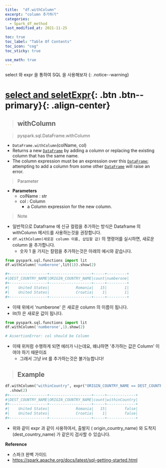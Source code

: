 ```yaml
---
title:  "df.withColumn"
excerpt: "column 추가하기"
categories:
  - Spark_df_method
last_modified_at: 2021-11-25

toc: true
toc_label: "Table Of Contents"
toc_icon: "cog"
toc_sticky: true

use_math: true
---
```


select 와 expr 을 통하여 SQL 을 사용해보자
{: .notice--warning}

# [select and seletExpr](#link){: .btn .btn--primary}{: .align-center}

> ## withColumn

> pyspark.sql.DataFrame.withColumn

- `DataFrame.withColumn`(colName, col)
- Returns a new [`DataFrame`](https://spark.apache.org/docs/latest/api/python/reference/api/pyspark.sql.DataFrame.html#pyspark.sql.DataFrame) by adding a column or replacing the existing column that has the same name.
- The column expression must be an expression over this [`DataFrame`](https://spark.apache.org/docs/latest/api/python/reference/api/pyspark.sql.DataFrame.html#pyspark.sql.DataFrame); attempting to add a column from some other [`DataFrame`](https://spark.apache.org/docs/latest/api/python/reference/api/pyspark.sql.DataFrame.html#pyspark.sql.DataFrame) will raise an error.

> Parameter

- **Parameters**
  - colName : str
  - col : Column
    - a Column expression for the new column.

> Note

- 일반적으로 Dataframe 에 신규 컬럼을 추가하는 방식은 Dataframe 의 withColumn 메서드를 사용하는것을 권장합니다. 
- `df.withColumn(새로운 column 이름, 삽입할 값)` 의 명령어를 실시하면, 새로운 column 을 추가합니다.
  - 숫자 1 을 가지는 칼럼을 추가하는것은 아래의 예시와 같습니다.

```python
from pyspark.sql.functions import lit
df.withColumn('numberone',lit(1)).show(2)

#+-----------------+-------------------+-----+---------+
#|DEST_COUNTRY_NAME|ORIGIN_COUNTRY_NAME|count|numberone|
#+-----------------+-------------------+-----+---------+
#|    United States|            Romania|   15|        1|
#|    United States|            Croatia|    1|        1|
#+-----------------+-------------------+-----+---------+
```

- 이때 위에서 'numberone' 은 새로운 column 의 이름이 됩니다.
- lit(1) 은 새로운 값이 됩니다.

```python
from pyspark.sql.functions import lit
df.withColumn('numberone',1).show(2)

# AssertionError: col should be Column
```

- 이때 위처럼 수행하게 되면 에러가 나는데요, 왜냐하면 '추가하는 값은 Column' 이여야 하기 때문이죠
  - 그래서 그냥 int 를 추가하는것은 불가능합니다!

> ## Example 

```python
df.withColumn("withinCountry", expr("ORIGIN_COUNTRY_NAME == DEST_COUNTRY_NAME"))\
  .show(2)
#+-----------------+-------------------+-----+-------------+
#|DEST_COUNTRY_NAME|ORIGIN_COUNTRY_NAME|count|withinCountry|
#+-----------------+-------------------+-----+-------------+
#|    United States|            Romania|   15|        false|
#|    United States|            Croatia|    1|        false|
#+-----------------+-------------------+-----+-------------+
```

- 위와 같이 expr 과 같이 사용하여서, 출발지 ( origin_country_name) 와 도착지 (dest_country_name) 가 같은지 검사할 수 있습니다.

**Reference**

- 스파크 완벽 가이드
- https://spark.apache.org/docs/latest/sql-getting-started.html

